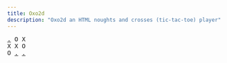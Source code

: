 ```yaml
---
title: Oxo2d 
description: "Oxo2d an HTML noughts and crosses (tic-tac-toe) player"
---
```


<pre class="oxo2d">
<a href="../6/">.</a> O X
X X O
O <a href="../6s/">.</a> <a href="../6t/">.</a>
</pre>
